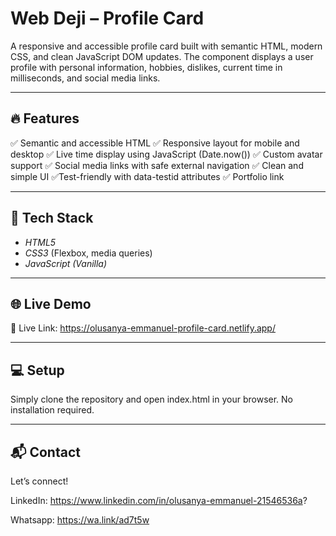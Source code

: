 # Web Deji – Profile Card

A responsive and accessible profile card built with semantic HTML, modern CSS, and clean JavaScript DOM updates. The component displays a user profile with personal information, hobbies, dislikes, current time in milliseconds, and social media links.

---

## 🔥 Features

✅ Semantic and accessible HTML
✅ Responsive layout for mobile and desktop
✅ Live time display using JavaScript (Date.now())
✅ Custom avatar support
✅ Social media links with safe external navigation
✅ Clean and simple UI
✅Test-friendly with data-testid attributes
✅ Portfolio link

---

## 🚀 Tech Stack

- *HTML5*
- *CSS3* (Flexbox, media queries)
- *JavaScript (Vanilla)*

---

## 🌐 Live Demo

🔗 Live Link: https://olusanya-emmanuel-profile-card.netlify.app/

---

## 💻 Setup

Simply clone the repository and open index.html in your browser. No installation required.

---

## 📬 Contact

Let’s connect!

LinkedIn: https://www.linkedin.com/in/olusanya-emmanuel-21546536a?

Whatsapp: https://wa.link/ad7t5w





